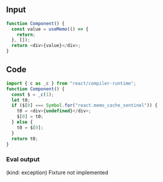 
## Input

```javascript
function Component() {
  const value = useMemo(() => {
    return;
  }, []);
  return <div>{value}</div>;
}

```

## Code

```javascript
import { c as _c } from "react/compiler-runtime";
function Component() {
  const $ = _c(1);
  let t0;
  if ($[0] === Symbol.for("react.memo_cache_sentinel")) {
    t0 = <div>{undefined}</div>;
    $[0] = t0;
  } else {
    t0 = $[0];
  }
  return t0;
}

```
      
### Eval output
(kind: exception) Fixture not implemented